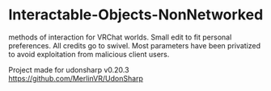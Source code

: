 # Interactable-Objects-NonNetworked
methods of interaction for VRChat worlds. Small edit to fit personal preferences. All credits go to swivel.
Most parameters have been privatized to avoid exploitation from malicious client users.

Project made for udonsharp v0.20.3 https://github.com/MerlinVR/UdonSharp
